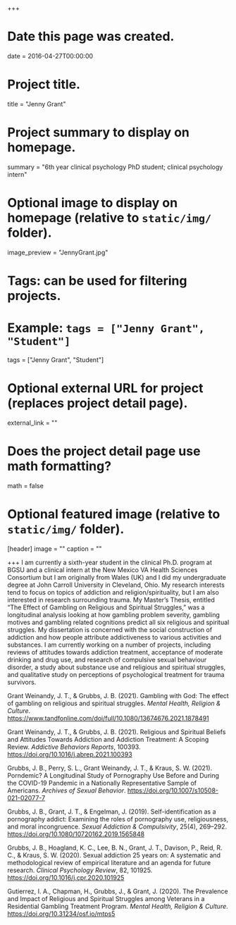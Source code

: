 +++
# Date this page was created.
date = 2016-04-27T00:00:00

# Project title.
title = "Jenny Grant"

# Project summary to display on homepage.
summary = "6th year clinical psychology PhD student; clinical psychology intern"

# Optional image to display on homepage (relative to `static/img/` folder).
image_preview = "JennyGrant.jpg"

# Tags: can be used for filtering projects.
# Example: `tags = ["Jenny Grant", "Student"]`
tags = ["Jenny Grant", "Student"]

# Optional external URL for project (replaces project detail page).
external_link = ""

# Does the project detail page use math formatting?
math = false

# Optional featured image (relative to `static/img/` folder).
[header]
image = ""
caption = ""

+++
I am currently a sixth-year student in the clinical Ph.D. program at BGSU and a clinical intern at the New Mexico VA Health Sciences Consortium but I am originally from Wales (UK) and I did my undergraduate degree at John Carroll University in Cleveland, Ohio.
My research interests tend to focus on topics of addiction and religion/spirituality, but I am also interested in research surrounding trauma. My Master’s Thesis, entitled “The Effect of Gambling on Religious and Spiritual Struggles,” was a longitudinal analysis looking at how gambling problem severity, gambling motives and gambling related cognitions predict all six religious and spiritual struggles. My dissertation is concerned with the social construction of addiction and how people attribute addictiveness to various activities and substances.  I am currently working on a number of projects, including reviews of attitudes towards addiction treatment, acceptance of moderate drinking and drug use, and research of compulsive sexual behaviour disorder, a study about substance use and religious and spiritual struggles, and qualitative study on perceptions of psychological treatment for trauma survivors.
  
Grant Weinandy, J. T., & Grubbs, J. B. (2021). Gambling with God: The effect of gambling on religious and spiritual struggles. <i>Mental Health, Religion & Culture</i>. https://www.tandfonline.com/doi/full/10.1080/13674676.2021.1878491 


Grant Weinandy, J. T., & Grubbs, J. B. (2021). Religious and Spiritual Beliefs and Attitudes Towards Addiction and Addiction Treatment: A Scoping Review. <i>Addictive Behaviors Reports</i>, 100393. https://doi.org/10.1016/j.abrep.2021.100393

Grubbs, J. B., Perry, S. L., Grant Weinandy, J. T., & Kraus, S. W. (2021). Porndemic? A Longitudinal Study of Pornography Use Before and During the COVID-19 Pandemic in a Nationally Representative Sample of Americans. <i>Archives of Sexual Behavior</i>. https://doi.org/10.1007/s10508-021-02077-7 

Grubbs, J. B., Grant, J. T., & Engelman, J. (2019). Self-identification as a pornography addict: Examining the roles of pornography use, religiousness, and moral incongruence. <i>Sexual Addiction & Compulsivity</i>, 25(4), 269–292. https://doi.org/10.1080/10720162.2019.1565848

Grubbs, J. B., Hoagland, K. C., Lee, B. N., Grant, J. T., Davison, P., Reid, R. C., & Kraus, S. W. (2020). Sexual addiction 25 years on: A systematic and methodological review of empirical literature and an agenda for future research. <i>Clinical Psychology Review</i>, 82, 101925. https://doi.org/10.1016/j.cpr.2020.101925

Gutierrez, I. A., Chapman, H., Grubbs, J., & Grant, J. (2020). The Prevalence and Impact of Religious and Spiritual Struggles among Veterans in a Residential Gambling Treatment Program. <i>Mental Health, Religion & Culture</i>. https://doi.org/10.31234/osf.io/mtps5

